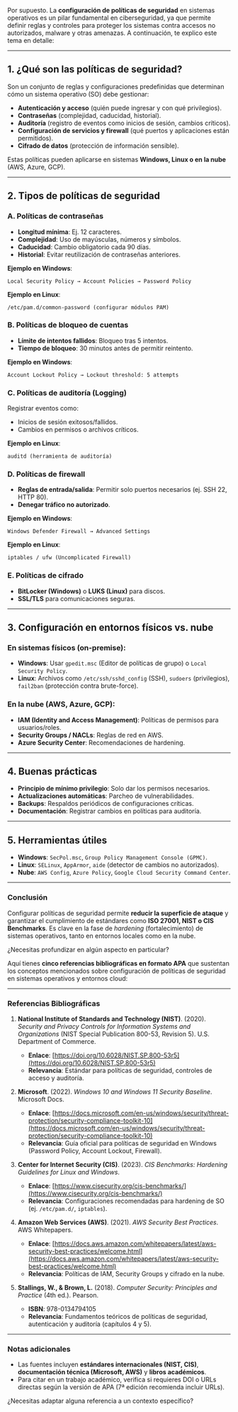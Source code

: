 Por supuesto. La **configuración de políticas de seguridad** en sistemas operativos es un pilar fundamental en ciberseguridad, ya que permite definir reglas y controles para proteger los sistemas contra accesos no autorizados, malware y otras amenazas. A continuación, te explico este tema en detalle:

---

## **1. ¿Qué son las políticas de seguridad?**  
Son un conjunto de reglas y configuraciones predefinidas que determinan cómo un sistema operativo (SO) debe gestionar:  
- **Autenticación y acceso** (quién puede ingresar y con qué privilegios).  
- **Contraseñas** (complejidad, caducidad, historial).  
- **Auditoría** (registro de eventos como inicios de sesión, cambios críticos).  
- **Configuración de servicios y firewall** (qué puertos y aplicaciones están permitidos).  
- **Cifrado de datos** (protección de información sensible).  

Estas políticas pueden aplicarse en sistemas **Windows, Linux o en la nube** (AWS, Azure, GCP).

---

## **2. Tipos de políticas de seguridad**  

### **A. Políticas de contraseñas**  
- **Longitud mínima**: Ej. 12 caracteres.  
- **Complejidad**: Uso de mayúsculas, números y símbolos.  
- **Caducidad**: Cambio obligatorio cada 90 días.  
- **Historial**: Evitar reutilización de contraseñas anteriores.  

**Ejemplo en Windows**:  
```  
Local Security Policy → Account Policies → Password Policy  
```  
**Ejemplo en Linux**:  
```  
/etc/pam.d/common-password (configurar módulos PAM)  
```  

### **B. Políticas de bloqueo de cuentas**  
- **Límite de intentos fallidos**: Bloqueo tras 5 intentos.  
- **Tiempo de bloqueo**: 30 minutos antes de permitir reintento.  

**Ejemplo en Windows**:  
```  
Account Lockout Policy → Lockout threshold: 5 attempts  
```  

### **C. Políticas de auditoría (Logging)**  
Registrar eventos como:  
- Inicios de sesión exitosos/fallidos.  
- Cambios en permisos o archivos críticos.  

**Ejemplo en Linux**:  
```  
auditd (herramienta de auditoría)  
```  

### **D. Políticas de firewall**  
- **Reglas de entrada/salida**: Permitir solo puertos necesarios (ej. SSH 22, HTTP 80).  
- **Denegar tráfico no autorizado**.  

**Ejemplo en Windows**:  
```  
Windows Defender Firewall → Advanced Settings  
```  
**Ejemplo en Linux**:  
```  
iptables / ufw (Uncomplicated Firewall)  
```  

### **E. Políticas de cifrado**  
- **BitLocker (Windows)** o **LUKS (Linux)** para discos.  
- **SSL/TLS** para comunicaciones seguras.  

---

## **3. Configuración en entornos físicos vs. nube**  

### **En sistemas físicos (on-premise)**:  
- **Windows**: Usar `gpedit.msc` (Editor de políticas de grupo) o `Local Security Policy`.  
- **Linux**: Archivos como `/etc/ssh/sshd_config` (SSH), `sudoers` (privilegios), `fail2ban` (protección contra brute-force).  

### **En la nube (AWS, Azure, GCP)**:  
- **IAM (Identity and Access Management)**: Políticas de permisos para usuarios/roles.  
- **Security Groups / NACLs**: Reglas de red en AWS.  
- **Azure Security Center**: Recomendaciones de hardening.  

---

## **4. Buenas prácticas**  
- **Principio de mínimo privilegio**: Solo dar los permisos necesarios.  
- **Actualizaciones automáticas**: Parcheo de vulnerabilidades.  
- **Backups**: Respaldos periódicos de configuraciones críticas.  
- **Documentación**: Registrar cambios en políticas para auditoría.  

---

## **5. Herramientas útiles**  
- **Windows**: `SecPol.msc`, `Group Policy Management Console (GPMC)`.  
- **Linux**: `SELinux`, `AppArmor`, `aide` (detector de cambios no autorizados).  
- **Nube**: `AWS Config`, `Azure Policy`, `Google Cloud Security Command Center`.  

---

### **Conclusión**  
Configurar políticas de seguridad permite **reducir la superficie de ataque** y garantizar el cumplimiento de estándares como **ISO 27001, NIST o CIS Benchmarks**. Es clave en la fase de *hardening* (fortalecimiento) de sistemas operativos, tanto en entornos locales como en la nube.  

¿Necesitas profundizar en algún aspecto en particular?


Aquí tienes **cinco referencias bibliográficas en formato APA** que sustentan los conceptos mencionados sobre configuración de políticas de seguridad en sistemas operativos y entornos cloud:  

---

### **Referencias Bibliográficas**  

1. **National Institute of Standards and Technology (NIST)**. (2020). *Security and Privacy Controls for Information Systems and Organizations* (NIST Special Publication 800-53, Revision 5). U.S. Department of Commerce.  
   - **Enlace**: [https://doi.org/10.6028/NIST.SP.800-53r5](https://doi.org/10.6028/NIST.SP.800-53r5)  
   - **Relevancia**: Estándar para políticas de seguridad, controles de acceso y auditoría.  

2. **Microsoft**. (2022). *Windows 10 and Windows 11 Security Baseline*. Microsoft Docs.  
   - **Enlace**: [https://docs.microsoft.com/en-us/windows/security/threat-protection/security-compliance-toolkit-10](https://docs.microsoft.com/en-us/windows/security/threat-protection/security-compliance-toolkit-10)  
   - **Relevancia**: Guía oficial para políticas de seguridad en Windows (Password Policy, Account Lockout, Firewall).  

3. **Center for Internet Security (CIS)**. (2023). *CIS Benchmarks: Hardening Guidelines for Linux and Windows*.  
   - **Enlace**: [https://www.cisecurity.org/cis-benchmarks/](https://www.cisecurity.org/cis-benchmarks/)  
   - **Relevancia**: Configuraciones recomendadas para hardening de SO (ej. `/etc/pam.d/`, `iptables`).  

4. **Amazon Web Services (AWS)**. (2021). *AWS Security Best Practices*. AWS Whitepapers.  
   - **Enlace**: [https://docs.aws.amazon.com/whitepapers/latest/aws-security-best-practices/welcome.html](https://docs.aws.amazon.com/whitepapers/latest/aws-security-best-practices/welcome.html)  
   - **Relevancia**: Políticas de IAM, Security Groups y cifrado en la nube.  

5. **Stallings, W., & Brown, L.** (2018). *Computer Security: Principles and Practice* (4th ed.). Pearson.  
   - **ISBN**: 978-0134794105  
   - **Relevancia**: Fundamentos teóricos de políticas de seguridad, autenticación y auditoría (capítulos 4 y 5).  

---

### **Notas adicionales**  
- Las fuentes incluyen **estándares internacionales (NIST, CIS)**, **documentación técnica (Microsoft, AWS)** y **libros académicos**.  
- Para citar en un trabajo académico, verifica si requieres DOI o URLs directas según la versión de APA (7ª edición recomienda incluir URLs).  

¿Necesitas adaptar alguna referencia a un contexto específico?
